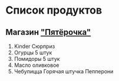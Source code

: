 # Список продуктов
## Магазин ["Пятёрочка"](https://5ka.ru/)
1. Kinder Сюрприз
2. Огурцы 5 штук
3. Помидоры 5 штук
4. Масло оливковое
5. Чебупицца Горячая штучка Пепперони
